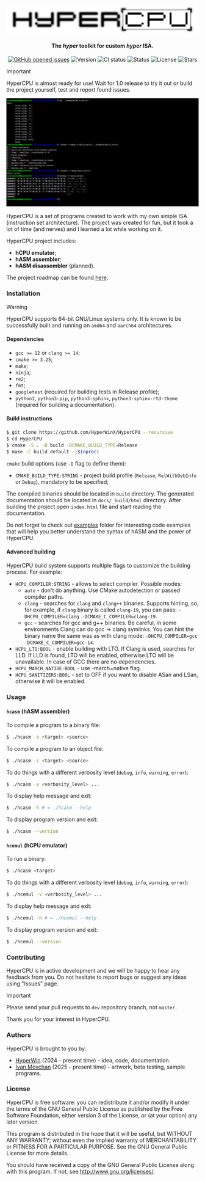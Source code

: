 <div align="center">
     <picture>
          <source media="(prefers-color-scheme: dark)" srcset="images/logo_dark.png">
          <source media="(prefers-color-scheme: light)" srcset="images/logo.png">
          <img alt="HyperCPU" src="images/logo.png">
     </picture>
</div>

<h4 align="center">The <i>hyper</i> toolkit for custom <i>hyper</i> ISA.</h4>

<p align="center">
     <a href="https://github.com/HyperWinX/HyperCPU/issues">
     <img src="https://img.shields.io/github/issues/HyperWinX/HyperCPU"
          alt="GitHub opened issues"></a>
     <img src="https://img.shields.io/badge/version-0.4.3-red"
          alt="Version">
     <img src="https://img.shields.io/github/actions/workflow/status/HyperWinX/HyperCPU/testing.yml?branch=dev"
          alt="CI status">
     <img src="https://img.shields.io/badge/status-in_development-red"
          alt="Status">
     <img src="https://img.shields.io/github/license/HyperWinX/HyperCPU"
          alt="License">
     <img src="https://img.shields.io/github/stars/HyperWinX/HyperCPU?color=lime"
          alt="Stars">
</p>

>[!IMPORTANT]
> HyperCPU is almost ready for use! Wait for 1.0 release to try it out or build the project yourself, test and report found issues.

<img alt="HyperCPU screenshot" src="images/screenshot.png">

HyperCPU is a set of programs created to work with my own simple ISA (instruction set architecture). The project was created for fun, but it took a lot of time (and nerves) and I learned a lot while working on it.

HyperCPU project includes:
* **hCPU emulator**;
* **hASM assembler**;
* ~~**hASM disassembler**~~ (planned).

The project roadmap can be found [here](ROADMAP.md).

### Installation

>[!WARNING]
> HyperCPU supports 64-bit GNU/Linux systems only. It is known to be successfully built and running on `amd64` and `aarch64` architectures.

#### Dependencies

* `gcc >= 12` or `clang >= 14`;
* `cmake >= 3.25`;
* `make`;
* `ninja`;
* `re2`;
* `fmt`;
* `googletest` (required for building tests in Release profile);
* `python3`, `python3-pip`, `python3-sphinx`, `python3-sphinx-rtd-theme` (required for building a documentation).

#### Build instructions

```bash
$ git clone https://github.com/HyperWinX/HyperCPU --recursive
$ cd HyperCPU
$ cmake -S . -B build -DCMAKE_BUILD_TYPE=Release
$ make -C build default -j$(nproc)
```

`cmake` build options (use `-D` flag to define them):

* `CMAKE_BUILD_TYPE:STRING` - project build profile (`Release`, `RelWithDebInfo` or `Debug`), mandatory to be specified;

The compiled binaries should be located in `build` directory. The generated documentation should be located in `docs/_build/html` directory. After building the project open `index.html` file and start reading the documentation.

Do not forget to check out [examples](examples) folder for interesting code examples that will help you better understand the syntax of hASM and the power of HyperCPU.

#### Advanced building
HyperCPU build system supports multiple flags to customize the building process. For example:

* `HCPU_COMPILER:STRING` - allows to select compiler. Possible modes:
    * `auto` - don't do anything. Use CMake autodetection or passed compiler paths.
    * `clang` - searches for `clang` and `clang++` binaries. Supports hinting, so, for example, if `clang` binary is called `clang-19`, you can pass: `-DHCPU_COMPILER=clang -DCMAKE_C_COMPILER=clang-19`.
    * `gcc` - searches for gcc and g++ binaries. Be careful, in some environments Clang can do gcc -> clang symlinks. You can hint the binary name the same was as with clang mode: `-DHCPU_COMPILER=gcc -DCMAKE_C_COMPILER=gcc-14`.
* `HCPU_LTO:BOOL` - enable building with LTO. If Clang is used, searches for LLD. If LLD is found, LTO will be enabled, otherwise LTO will be unavailable. In case of GCC there are no dependencies.
* `HCPU_MARCH_NATIVE:BOOL` - use -march=native flag.
* `HCPU_SANITIZERS:BOOL` - set to OFF if you want to disable ASan and LSan, otherwise it will be enabled.

### Usage

#### `hcasm` (hASM assembler)

To compile a program to a binary file:

```bash
$ ./hcasm -o <target> <source>
```

To compile a program to an object file:

```bash
$ ./hcasm -c <target> <source>
```

To do things with a different verbosity level (`debug`, `info`, `warning`, `error`):

```bash
$ ./hcasm -v <verbosity_level> ...
```

To display help message and exit:

```bash
$ ./hcasm -h # = ./hcasm --help
```

To display program version and exit:

```bash
$ ./hcasm --version
```

#### `hcemul` (hCPU emulator)

To run a binary:

```bash
$ ./hcasm <target>
```

To do things with a different verbosity level (`debug`, `info`, `warning`, `error`):

```bash
$ ./hcemul -v <verbosity_level> ...
```

To display help message and exit:

```bash
$ ./hcemul -h # = ./hcemul --help
```

To display program version and exit:

```bash
$ ./hcemul --version
```

### Contributing

HyperCPU is in active development and we will be happy to hear any feedback from you. Do not hesitate to report bugs or suggest any ideas using "Issues" page.

>[!IMPORTANT]
> Please send your pull requests to `dev` repository branch, not `master`.

Thank you for your interest in HyperCPU.

### Authors

HyperCPU is brought to you by:

* [HyperWin](https://github.com/HyperWinX) (2024 - present time) - idea, code, documentation.
* [Ivan Movchan](https://github.com/ivan-movchan) (2025 - present time) - artwork, beta testing, sample programs.

### License

HyperCPU is free software: you can redistribute it and/or modify it under the terms of the GNU General Public License as published by the Free Software Foundation, either version 3 of the License, or (at your option) any later version.

This program is distributed in the hope that it will be useful, but WITHOUT ANY WARRANTY; without even the implied warranty of MERCHANTABILITY or FITNESS FOR A PARTICULAR PURPOSE. See the GNU General Public License for more details.

You should have received a copy of the GNU General Public License
along with this program. If not, see <http://www.gnu.org/licenses/>.
